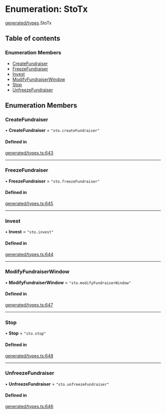 # Enumeration: StoTx

[generated/types](../wiki/generated.types).StoTx

## Table of contents

### Enumeration Members

- [CreateFundraiser](../wiki/generated.types.StoTx#createfundraiser)
- [FreezeFundraiser](../wiki/generated.types.StoTx#freezefundraiser)
- [Invest](../wiki/generated.types.StoTx#invest)
- [ModifyFundraiserWindow](../wiki/generated.types.StoTx#modifyfundraiserwindow)
- [Stop](../wiki/generated.types.StoTx#stop)
- [UnfreezeFundraiser](../wiki/generated.types.StoTx#unfreezefundraiser)

## Enumeration Members

### CreateFundraiser

• **CreateFundraiser** = ``"sto.createFundraiser"``

#### Defined in

[generated/types.ts:643](https://github.com/PolymeshAssociation/polymesh-sdk/blob/16e8c2ca/src/generated/types.ts#L643)

___

### FreezeFundraiser

• **FreezeFundraiser** = ``"sto.freezeFundraiser"``

#### Defined in

[generated/types.ts:645](https://github.com/PolymeshAssociation/polymesh-sdk/blob/16e8c2ca/src/generated/types.ts#L645)

___

### Invest

• **Invest** = ``"sto.invest"``

#### Defined in

[generated/types.ts:644](https://github.com/PolymeshAssociation/polymesh-sdk/blob/16e8c2ca/src/generated/types.ts#L644)

___

### ModifyFundraiserWindow

• **ModifyFundraiserWindow** = ``"sto.modifyFundraiserWindow"``

#### Defined in

[generated/types.ts:647](https://github.com/PolymeshAssociation/polymesh-sdk/blob/16e8c2ca/src/generated/types.ts#L647)

___

### Stop

• **Stop** = ``"sto.stop"``

#### Defined in

[generated/types.ts:648](https://github.com/PolymeshAssociation/polymesh-sdk/blob/16e8c2ca/src/generated/types.ts#L648)

___

### UnfreezeFundraiser

• **UnfreezeFundraiser** = ``"sto.unfreezeFundraiser"``

#### Defined in

[generated/types.ts:646](https://github.com/PolymeshAssociation/polymesh-sdk/blob/16e8c2ca/src/generated/types.ts#L646)
